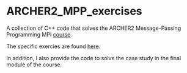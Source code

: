 # ARCHER2_MPP_exercises
A collection of C++ code that solves the ARCHER2 Message-Passing Programming MPI [course](https://epcced.github.io/MPI_Intro_Self_Service/). 

The specific exercies are found [here](https://epcced.github.io/MPI_Intro_Self_Service/_downloads/f4a28b40e98ecced2d972ef0d9579e44/MPP-exercises.pdf).

In addition, I also provide the code to solve the case study in the final module of the course.
